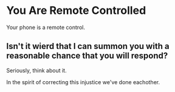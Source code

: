 You Are Remote Controlled
=========================

Your phone is a remote control.

Isn't it wierd that I can summon you with a reasonable chance that you will respond?
------------------------------------------------------------------------------------

Seriously, think about it.

In the spirit of correcting this injustice we've done eachother.
